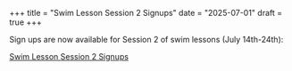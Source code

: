 +++
title = "Swim Lesson Session 2 Signups"
date = "2025-07-01"
draft = true
+++


Sign ups are now available for Session 2 of swim lessons (July 14th-24th):

[Swim Lesson Session 2 Signups](https://www.signupgenius.com/go/10C0E4FA5AD2CA1FF2-57439133-swim)

